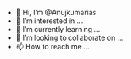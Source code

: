 - 👋 Hi, I’m @Anujkumarias
- 👀 I’m interested in ...
- 🌱 I’m currently learning ...
- 💞️ I’m looking to collaborate on ...
- 📫 How to reach me ...

<!---
Anujkumarias/Anujkumarias is a ✨ special ✨ repository because its `README.md` (this file) appears on your GitHub profile.
You can click the Preview link to take a look at your changes.
--->
